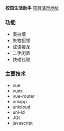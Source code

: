 **校园生活助手**
[项目演示地址](http://static-ab7b047f-4f41-46b9-b4be-f60dc317037a.bspapp.com)
### 功能
- 表白墙
- 失物招领
- 成语接龙
- 二手闲置
- 快递代取
 

### 主要技术
- vue
- vuex
- vue-router
- uniapp
- unicloud
- uni-id
- JQL
- javascript
 